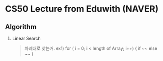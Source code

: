 # CS50 Lecture from Eduwith (NAVER)

## Algorithm

1. Linear Search
   > 차례대로 찾는거.
   > ex1)
   > for ( i = 0; i < length of Array; i++)
   > {
   > if ~~
   > else ~~
   > }
